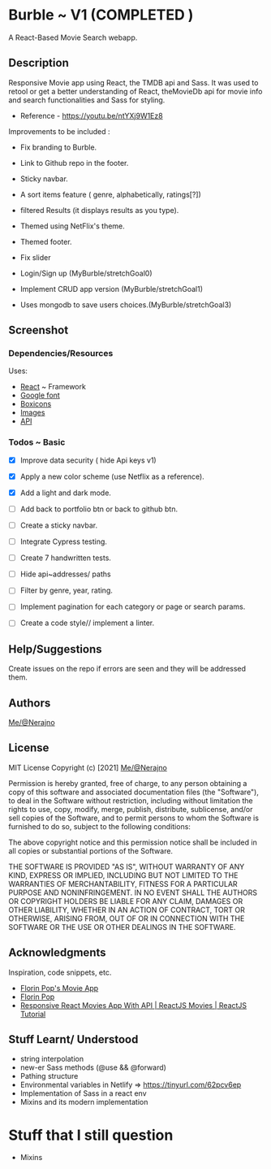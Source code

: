 # Burble ~ V1 (COMPLETED )
A React-Based Movie Search webapp. 


## Description
Responsive Movie app using React, the TMDB api and Sass. It was used to
retool or get a better understanding of React, theMovieDb api for movie info and search 
functionalities and Sass for styling. 

- Reference - https://youtu.be/ntYXj9W1Ez8


Improvements to be included :
- Fix branding to Burble. 
- Link to Github repo in the footer.
- Sticky navbar.
- A sort items feature ( genre, alphabetically, ratings[?])
- filtered Results (it displays results as you type).
- Themed using NetFlix's theme.
- Themed footer.
- Fix slider

- Login/Sign up (MyBurble/stretchGoal0)
- Implement CRUD app version (MyBurble/stretchGoal1)
- Uses mongodb to save users choices.(MyBurble/stretchGoal3)

## Screenshot


### Dependencies/Resources
Uses:
- [React](https://reactjs.org/) ~ Framework
- [Google font](https://fonts.google.com/)
- [Boxicons](https://boxicons.com/)
- [Images](https://unsplash.com/)
- [API](https://www.themoviedb.org/)

### Todos ~ Basic
- [x] Improve data security ( hide Api keys v1)
- [x] Apply a new color scheme (use Netflix as a reference).
- [x] Add a light and dark mode.
- [ ] Add back to portfolio btn or back to github btn.
- [ ] Create a sticky navbar.
- [ ] Integrate Cypress testing.
- [ ] Create 7  handwritten tests.
- [ ] Hide api~addresses/ paths
- [ ] Filter by genre, year, rating.
- [ ] Implement pagination for each category or page or search params. 
- [ ] Create a code style// implement a linter.

 
## Help/Suggestions
Create issues on the repo if errors are seen and they will be addressed them.

## Authors
[Me/@Nerajno](https://twitter.com/nerajno)  

## License
MIT License
Copyright (c) [2021] [Me/@Nerajno](https://twitter.com/nerajno)  

Permission is hereby granted, free of charge, to any person obtaining a copy
of this software and associated documentation files (the "Software"), to deal
in the Software without restriction, including without limitation the rights
to use, copy, modify, merge, publish, distribute, sublicense, and/or sell
copies of the Software, and to permit persons to whom the Software is
furnished to do so, subject to the following conditions:

The above copyright notice and this permission notice shall be included in all
copies or substantial portions of the Software.

THE SOFTWARE IS PROVIDED "AS IS", WITHOUT WARRANTY OF ANY KIND, EXPRESS OR
IMPLIED, INCLUDING BUT NOT LIMITED TO THE WARRANTIES OF MERCHANTABILITY,
FITNESS FOR A PARTICULAR PURPOSE AND NONINFRINGEMENT. IN NO EVENT SHALL THE
AUTHORS OR COPYRIGHT HOLDERS BE LIABLE FOR ANY CLAIM, DAMAGES OR OTHER
LIABILITY, WHETHER IN AN ACTION OF CONTRACT, TORT OR OTHERWISE, ARISING FROM,
OUT OF OR IN CONNECTION WITH THE SOFTWARE OR THE USE OR OTHER DEALINGS IN THE
SOFTWARE.

## Acknowledgments
Inspiration, code snippets, etc.
* [Florin Pop's Movie App](https://youtu.be/sZ0bZGfg_m4)
* [Florin Pop](https://twitter.com/florinpop1705)
* [Responsive React Movies App With API | ReactJS Movies | ReactJS Tutorial](https://youtu.be/ntYXj9W1Ez8)

## Stuff Learnt/ Understood
- string interpolation
- new-er Sass methods (@use && @forward)
- Pathing structure
- Environmental variables in Netlify => https://tinyurl.com/62pcv6ep
- Implementation of Sass in a react env 
- Mixins and its modern implementation

# Stuff that I still question
- Mixins


